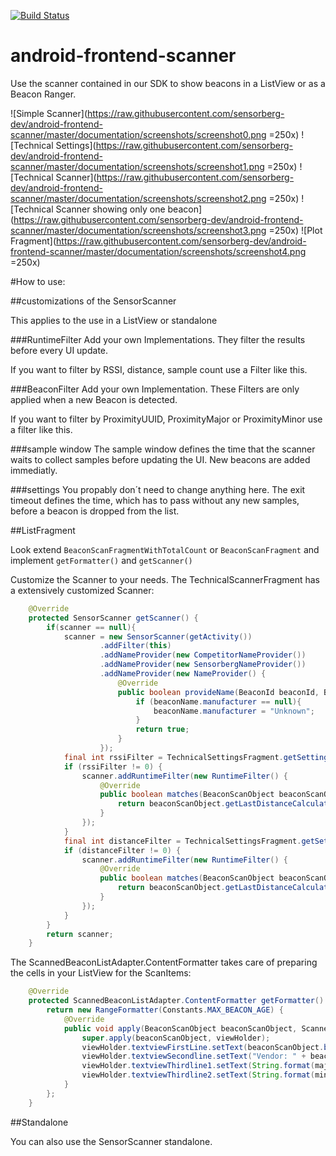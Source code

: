 [![Build Status](https://travis-ci.org/sensorberg-dev/android-frontend-scanner.svg?branch=master)](https://travis-ci.org/sensorberg-dev/android-frontend-scanner)

# android-frontend-scanner
Use the scanner contained in our SDK to show beacons in a ListView or as a Beacon Ranger.


![Simple Scanner](https://raw.githubusercontent.com/sensorberg-dev/android-frontend-scanner/master/documentation/screenshots/screenshot0.png =250x)
![Technical Settings](https://raw.githubusercontent.com/sensorberg-dev/android-frontend-scanner/master/documentation/screenshots/screenshot1.png =250x)
![Technical Scanner](https://raw.githubusercontent.com/sensorberg-dev/android-frontend-scanner/master/documentation/screenshots/screenshot2.png =250x)
![Technical Scanner showing only one beacon](https://raw.githubusercontent.com/sensorberg-dev/android-frontend-scanner/master/documentation/screenshots/screenshot3.png =250x)
![Plot Fragment](https://raw.githubusercontent.com/sensorberg-dev/android-frontend-scanner/master/documentation/screenshots/screenshot4.png =250x)

#How to use:

##customizations of the SensorScanner

This applies to the use in a ListView or standalone

###RuntimeFilter
Add your own Implementations. They filter the results before every UI update. 

If you want to filter by RSSI, distance, sample count use a Filter like this.

###BeaconFilter
Add your own Implementation. These Filters are only applied when a new Beacon is detected.

If you want to filter by ProximityUUID, ProximityMajor or ProximityMinor use a filter like this.

###sample window
The sample window defines the time that the scanner waits to collect samples before updating the UI. New beacons are added immediatly.

###settings
You propably don´t need to change anything here. The exit timeout defines the time, which has to pass without any new samples, before a beacon is dropped from the list.


##ListFragment

Look extend ```BeaconScanFragmentWithTotalCount``` or ```BeaconScanFragment``` and implement ```getFormatter()``` and ```getScanner()```

Customize the Scanner to your needs. The TechnicalScannerFragment has a extensively customized Scanner:

```java
	@Override
    protected SensorScanner getScanner() {
        if(scanner == null){
            scanner = new SensorScanner(getActivity())
                    .addFilter(this)
                    .addNameProvider(new CompetitorNameProvider())
                    .addNameProvider(new SensorbergNameProvider())
                    .addNameProvider(new NameProvider() {
                        @Override
                        public boolean provideName(BeaconId beaconId, BeaconName beaconName) {
                            if (beaconName.manufacturer == null){
                                beaconName.manufacturer = "Unknown";
                            }
                            return true;
                        }
                    });
            final int rssiFilter = TechnicalSettingsFragment.getSetting(getActivity(), TechnicalSettingsFragment.SCANNER_LIMIT_RSSI);
            if (rssiFilter != 0) {
                scanner.addRuntimeFilter(new RuntimeFilter() {
                    @Override
                    public boolean matches(BeaconScanObject beaconScanObject) {
                        return beaconScanObject.getLastDistanceCalculation().rssi.min > -rssiFilter;
                    }
                });
            }
            final int distanceFilter = TechnicalSettingsFragment.getSetting(getActivity(), TechnicalSettingsFragment.SCANNER_LIMIT_METERS);
            if (distanceFilter != 0) {
                scanner.addRuntimeFilter(new RuntimeFilter() {
                    @Override
                    public boolean matches(BeaconScanObject beaconScanObject) {
                        return beaconScanObject.getLastDistanceCalculation().distanceInMeters < distanceFilter;
                    }
                });
            }
        }
        return scanner;
    }
```

The ScannedBeaconListAdapter.ContentFormatter takes care of preparing the cells in your ListView for the ScanItems:

```java
	@Override
    protected ScannedBeaconListAdapter.ContentFormatter getFormatter() {
        return new RangeFormatter(Constants.MAX_BEACON_AGE) {
            @Override
            public void apply(BeaconScanObject beaconScanObject, ScannedBeaconListAdapter.ViewHolder viewHolder) {
                super.apply(beaconScanObject, viewHolder);
                viewHolder.textviewFirstLine.setText(beaconScanObject.beaconName.name);
                viewHolder.textviewSecondline.setText("Vendor: " + beaconScanObject.beaconName.manufacturer);
                viewHolder.textviewThirdline1.setText(String.format(majorFormat, beaconScanObject.beaconId.getMajorId()));
                viewHolder.textviewThirdline2.setText(String.format(minorFormat, beaconScanObject.beaconId.getMinorId()));
            }
        };
    }
```

##Standalone

You can also use the SensorScanner standalone.


